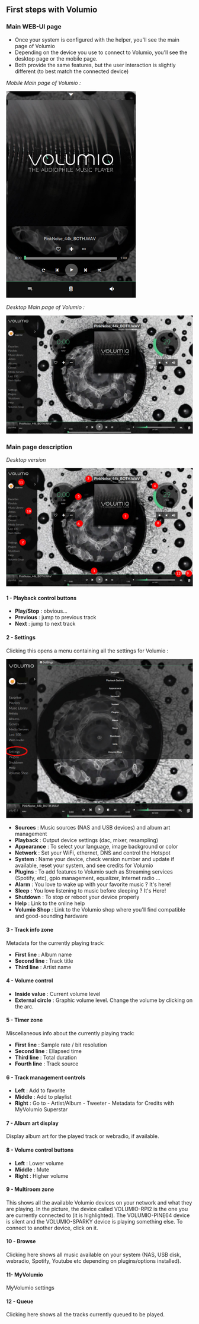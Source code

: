  ## First steps with Volumio

### Main WEB-UI page

* Once your system is configured with the helper, you'll see the main page of Volumio
* Depending on the device you use to connect to Volumio, you'll see the desktop page or the mobile page.
* Both provide the same features, but the user interaction is slightly different (to best match the connected device)

_Mobile Main page of Volumio :_

<img src="./img/mobile-main-page.png" width="350">

_Desktop Main page of Volumio :_

<img src="./img/desktop-main-page.jpg" width="624">

### Main page description

_Desktop version_

<img src="./img/main-page-descr.jpg">

#### 1 - Playback control buttons

* __Play/Stop__ : obvious...
* __Previous__ : jump to previous track
* __Next__ : jump to next track

#### 2 - Settings

Clicking this opens a menu containing all the settings for Volumio :

<img src="./img/settings-main.jpg">


 * __Sources__ : Music sources (NAS and USB devices) and album art management
 * __Playback__ : Output device settings (dac, mixer, resampling)
 * __Appearance__ : To select your language, image background or color
 * __Network__ : Set your WiFi, ethernet, DNS and control the Hotspot
 * __System__ : Name your device, check version number and update if available, reset your system, and see credits for Volumio
 * __Plugins__ : To add features to Volumio such as Streaming services (Spotify, etc), gpio management, equalizer, Internet radio ...
 * __Alarm__ : You love to wake up with your favorite music ? It's here!
 * __Sleep__ : You love listening to music before sleeping ? It's Here!
 * __Shutdown__ : To stop or reboot your device properly
 * __Help__ : Link to the online help
 * __Volumio Shop__ : Link to the Volumio shop where you'll find compatible and good-sounding hardware

#### 3 - Track info zone

Metadata for the currently playing track:

* __First line__ : Album name
* __Second line__ : Track title
* __Third line__ : Artist name

#### 4 - Volume control

* __Inside value__ : Current volume level
* __External circle__ : Graphic volume level. Change the volume by clicking on the arc.

#### 5 - Timer zone

Miscellaneous info about the currently playing track:

* __First line__ : Sample rate / bit resolution
* __Second line__ : Ellapsed time
* __Third line__ : Total duration
* __Fourth line__ : Track source

#### 6 - Track management controls

* __Left__ : Add to favorite
* __Middle__ : Add to playlist
* __Right__ : Go to - Artist/Album - Tweeter - Metadata for Credits with MyVolumio Superstar

#### 7 - Album art display

Display album art for the played track or webradio, if available.

#### 8 - Volume control buttons

* __Left__ : Lower volume
* __Middle__ : Mute
* __Right__ : Higher volume

#### 9 - Multiroom zone

This shows all the available Volumio devices on your network and what they are playing. In the picture, the device called VOLUMIO-RPI2 is the one you are currently connected to (it is highlighted). The VOLUMIO-PINE64 device is silent and the VOLUMIO-SPARKY device is playing something else. To connect to another device, click on it.

#### 10 - Browse

Clicking here shows all music available on your system (NAS, USB disk, webradio, Spotify, Youtube etc depending on plugins/options installed).

#### 11- MyVolumio
 
 MyVolumio settings

#### 12 - Queue

Clicking here shows all the tracks currently queued to be played.

